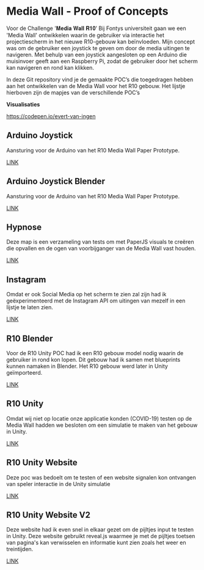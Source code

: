 # Media Wall - Proof of Concepts

Voor de Challenge '𝐌𝐞𝐝𝐢𝐚 𝐖𝐚𝐥𝐥 𝐑𝟏𝟎' Bij Fontys universiteit gaan we een 'Media Wall' ontwikkelen waarin de gebruiker via interactie het projectiescherm in het nieuwe R10-gebouw kan beïnvloeden. Mijn concept was om de gebruiker een joystick te geven om door de media uitingen te navigeren. Met behulp van een joystick aangesloten op een Arduino die muisinvoer geeft aan een Raspberry Pi, zodat de gebruiker door het scherm kan navigeren en rond kan klikken.

In deze Git repository vind je de gemaakte POC’s die toegedragen hebben aan het ontwikkelen van de Media Wall voor het R10 gebouw. Het lijstje hierboven zijn de mapjes van de verschillende POC’s

**Visualisaties**

https://codepen.io/evert-van-ingen

## Arduino Joystick

Aansturing voor de Arduino van het R10 Media Wall Paper Prototype.

[LINK](https://github.com/370191/Github-Fhict/tree/master/open_innovation/semester_4/arduino_joystick)

## Arduino Joystick Blender

Aansturing voor de Arduino van het R10 Media Wall Paper Prototype.

[LINK](https://github.com/370191/Github-Fhict/tree/master/open_innovation/semester_4/blender_atari_joystick)

## Hypnose

Deze map is een verzameling van tests om met PaperJS visuals te creëren die opvallen en de ogen van voorbijganger van de Media Wall vast houden. 

[LINK](https://github.com/370191/Github-Fhict/tree/master/open_innovation/semester_4/javascript_hypnose)

## Instagram

Omdat er ook Social Media op het scherm te zien zal zijn had ik geëxperimenteerd met de Instagram API om uitingen van mezelf in een lijstje te laten zien.

[LINK](https://github.com/370191/Github-Fhict/tree/master/open_innovation/semester_4/javascript_instagram)

## R10 Blender

 Voor de R10 Unity POC had ik een R10 gebouw model nodig waarin de gebruiker in rond kon lopen. Dit gebouw had ik samen met blueprints kunnen namaken in Blender. Het R10 gebouw werd later in Unity geïmporteerd.

[LINK](https://github.com/370191/Github-Fhict/tree/master/open_innovation/semester_4/blender_r10_building)

## R10 Unity 

Omdat wij niet op locatie onze applicatie konden (COVID-19) testen op de Media Wall hadden we besloten om een simulatie te maken van het gebouw in Unity.

[LINK](https://github.com/370191/Github-Fhict/tree/master/open_innovation/semester_4/unity_r10_building)

## R10 Unity Website

Deze poc was bedoelt om te testen of een website signalen kon ontvangen van speler interactie in de Unity simulatie

[LINK](https://github.com/370191/Github-Fhict/tree/master/open_innovation/semester_4/r10_website)

## R10 Unity Website V2

Deze website had ik even snel in elkaar gezet om de pijltjes input te testen in Unity. Deze website gebruikt reveal.js waarmee je met de pijltjes toetsen van pagina's kan verwisselen en informatie kunt zien zoals het weer en treintijden.

[LINK](https://github.com/370191/Github-Fhict/tree/master/open_innovation/semester_4/r10_website_version_2)

